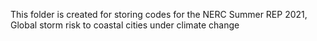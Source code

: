 This folder is created for storing codes for the NERC Summer REP 2021, Global storm risk to coastal cities under climate change
